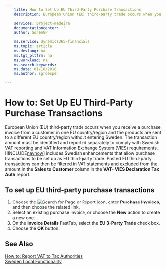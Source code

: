 ```yaml
---
    title: How to Set Up EU Third-Party Purchase Transactions
    description: European Union (EU) third-party trade occurs when you receive a purchase invoice from a customer in one EU country/region and the products are sent to a different EU country/region without entering Sweden.

    services: project-madeira
    documentationcenter: ''
    author: SorenGP

    ms.service: dynamics365-financials
    ms.topic: article
    ms.devlang: na
    ms.tgt_pltfrm: na
    ms.workload: na
    ms.search.keywords:
    ms.date: 01/10/2018
    ms.author: sgroespe

---
```

# How to: Set Up EU Third-Party Purchase Transactions
European Union (EU) third-party trade occurs when you receive a purchase invoice from a customer in one EU country/region and the products are sent to a different EU country/region without entering Sweden. The transaction amount must be identified and reported separately to comply with Swedish VAT reporting and VAT Information Exchange System (VIES) requirements. [!INCLUDE[navnow](../../includes/navnow_md.md)] includes Swedish enhancements that allow purchase transactions to be set up as EU third-party trade. Posted EU third-party transactions can then be filtered in VAT statements and excluded from the amount in the **Sales to Customer** column in the **VAT- VIES Declaration Tax Auth** report.  

## To set up EU third-party purchase transactions  

1.  Choose the ![Search for Page or Report](../../media/ui-search/search_small.png "Search for Page or Report icon") icon, enter **Purchase Invoices**, and then choose the related link.  
2.  Select an existing purchase invoice, or choose the **New** action to create a new one.  
3.  On the **Invoice Details** FastTab, select the **EU 3-Party Trade** check box.  
4.  Choose the **OK** button.  

## See Also  
 [How to: Report VAT to Tax Authorities](../../finance-how-report-vat.md)   
 [Sweden Local Functionality](sweden-local-functionality.md)
